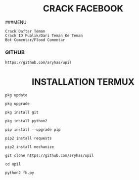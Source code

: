 <H1 align="center">
CRACK FACEBOOK
</H1>

###MENU

    Crack Daftar Teman
    Crack ID Publik/Dari Teman Ke Teman
    Bot Comentar/Flood Comentar

### GITHUB

    https://github.com/aryhas/upil


<H1 align="center">
INSTALLATION TERMUX
</H1>

    pkg update

    pkg upgrade

    pkg install git

    pkg install python2

    pip install --upgrade pip

    pip2 install requests

    pip2 install mechanize

    git clone https://github.com/aryhas/upil

    cd upil

    python2 fb.py
